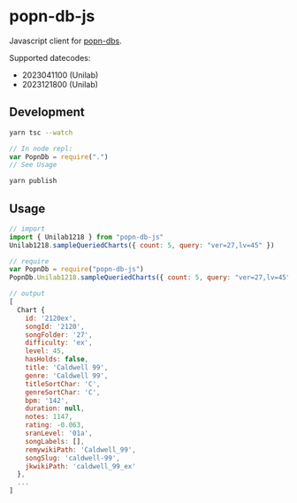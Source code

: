 # popn-db-js

Javascript client for [popn-dbs](https://github.com/fishluv/popn-dbs).

Supported datecodes:

- 2023041100 (Unilab)
- 2023121800 (Unilab)

## Development

```sh
yarn tsc --watch
```

```js
// In node repl:
var PopnDb = require(".")
// See Usage
```

```sh
yarn publish
```

## Usage

```js
// import
import { Unilab1218 } from "popn-db-js"
Unilab1218.sampleQueriedCharts({ count: 5, query: "ver=27,lv=45" })

// require
var PopnDb = require("popn-db-js")
PopnDb.Unilab1218.sampleQueriedCharts({ count: 5, query: "ver=27,lv=45" })

// output
[
  Chart {
    id: '2120ex',
    songId: '2120',
    songFolder: '27',
    difficulty: 'ex',
    level: 45,
    hasHolds: false,
    title: 'Caldwell 99',
    genre: 'Caldwell 99',
    titleSortChar: 'C',
    genreSortChar: 'C',
    bpm: '142',
    duration: null,
    notes: 1147,
    rating: -0.063,
    sranLevel: '01a',
    songLabels: [],
    remywikiPath: 'Caldwell_99',
    songSlug: 'caldwell-99',
    jkwikiPath: 'caldwell_99_ex'
  },
  ...
]
```
